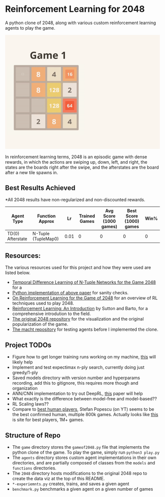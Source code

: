 # Reinforcement Learning for 2048
A python clone of 2048, along with various custom reinforcement learning agents to play the game.

![](./viz.gif)

In reinforcement learning terms, 2048 is an episodic game with dense rewards, in which the actions are swiping up, down, left, and right, the states are the boards right after the swipe, and the afterstates are the board after a new tile spawns in.

## Best Results Achieved

*All 2048 results have non-regularized and non-discounted rewards. 

| Agent Type | Function Approx | Lr | Trained Games| Avg Score (1000 games) | Best Score (1000) games | Win% |
|-|-|-|-|-|-|-|
| TD(0) Afterstate | N-Tuple (TupleMap0) | 0.01 | 0 | 0 | 0 | 0 |

## Resources:
The various resources used for this project and how they were used are listed below. 
- [Temporal Difference Learning of N-Tuple Networks for the Game 2048](https://www.cs.put.poznan.pl/wjaskowski/pub/papers/Szubert2014_2048.pdf) for a 
- [Python implementation of above paper](https://github.com/alanhyue/RL-2048-with-n-tuple-network) for sanity checks.
- [On Reinforcement Learning for the Game of 2048](https://arxiv.org/pdf/2212.11087) for an overview of RL techniques used to play 2048. 
- [Reinforcement Learning: An Introduction](http://incompleteideas.net/book/the-book.html) by Sutton and Barto, for a comprehensive introdution to the field. 
- [The original 2048 repository](https://github.com/gabrielecirulli/2048) for the visualization and the original popularization of the game. 
- [The macht repository](https://github.com/rolfmorel/macht) for testing agents before I implemented the clone.

## Project TODOs
- Figure how to get longer training runs working on my machine, [this](https://medium.com/thefloatingpoint/running-really-long-scripts-ea929b943dd8) will likely help
- Implement and test expectimax n-ply search, currently doing just greedy/1-ply 
- Saved models directory with version number and hyperparams recording, add this to gitignore, this requires more though and organization
- ANN/CNN implementation to try out DeepRL, [this](https://www.jstage.jst.go.jp/article/ipsjjip/29/0/29_336/_pdf/-char/en) paper will help
- What exactly is the difference between model-free and model-based??
- RL Scaling laws??
- Compare to [best human players](https://2048masters.com/accreditations/), Stefan Popescu (on YT) seems to be the best confirmed human, multiple 800k games. Actually looks like [this](https://2048verse.com/) is site for best players, 1M+ games.

## Structure of Repo
- The `game` directory stores the `gameof2048.py` file that implements the python clone of the game. To play the game, simply run `python3 play.py`
- The `agents` directory stores custom agent implementations in their own directories, and are partially composed of classes from the `models` and `functions` directories.
- The `2048` directory hosts modifications to the original 2048 repo to create the data viz at the top of this README. 
- `*-experiemnts.py` creates, trains, and saves a given agent
- `benchmark.py` benchmarks a given agent on a given number of games